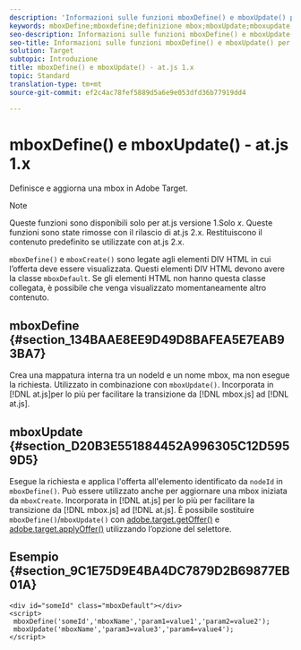 ```yaml
---
description: 'Informazioni sulle funzioni mboxDefine() e mboxUpdate() per at.js. '
keywords: mboxDefine;mboxdefine;definizione mbox;mboxUpdate;mboxupdate;aggiornamento mbox;at.js;funzioni;funzione
seo-description: Informazioni sulle funzioni mboxDefine() e mboxUpdate() per la libreria JavaScript at.js di Adobe Target.
seo-title: Informazioni sulle funzioni mboxDefine() e mboxUpdate() per la libreria JavaScript at.js di Adobe Target.
solution: Target
subtopic: Introduzione
title: mboxDefine() e mboxUpdate() - at.js 1.x
topic: Standard
translation-type: tm+mt
source-git-commit: ef2c4ac78fef5889d5a6e9e053dfd36b77919dd4

---
```



# mboxDefine() e mboxUpdate() - at.js 1.x

Definisce e aggiorna una mbox in Adobe Target.

>[!NOTE]
>
>Queste funzioni sono disponibili solo per at.js versione 1.Solo *x*. Queste funzioni sono state rimosse con il rilascio di at.js 2.x. Restituiscono il contenuto predefinito se utilizzate con at.js 2.x.

`mboxDefine()` e `mboxCreate()` sono legate agli elementi DIV HTML in cui l’offerta deve essere visualizzata. Questi elementi DIV HTML devono avere la classe `mboxDefault`. Se gli elementi HTML non hanno questa classe collegata, è possibile che venga visualizzato momentaneamente altro contenuto.

## mboxDefine {#section_134BAAE8EE9D49D8BAFEA5E7EAB93BA7}

Crea una mappatura interna tra un nodeId e un nome mbox, ma non esegue la richiesta. Utilizzato in combinazione con `mboxUpdate()`. Incorporata in [!DNL at.js]per lo più per facilitare la transizione da [!DNL mbox.js] ad [!DNL at.js].

## mboxUpdate {#section_D20B3E551884452A996305C12D5959D5}

Esegue la richiesta e applica l'offerta all'elemento identificato da `nodeId` in `mboxDefine()`. Può essere utilizzato anche per aggiornare una mbox iniziata da `mboxCreate`. Incorporata in [!DNL at.js] per lo più per facilitare la transizione da [!DNL mbox.js] ad [!DNL at.js]. È possibile sostituire `mboxDefine()`/`mboxUpdate()` con [adobe.target.getOffer()](/help/c-implementing-target/c-implementing-target-for-client-side-web/adobe-target-getoffer.md) e [adobe.target.applyOffer()](/help/c-implementing-target/c-implementing-target-for-client-side-web/adobe-target-applyoffer.md) utilizzando l’opzione del selettore.

## Esempio {#section_9C1E75D9E4BA4DC7879D2B69877EB01A}

```
<div id="someId" class="mboxDefault"></div> 
<script> 
 mboxDefine('someId','mboxName','param1=value1','param2=value2'); 
 mboxUpdate('mboxName','param3=value3','param4=value4'); 
</script>
```
